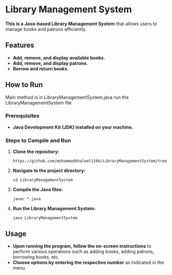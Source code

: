 # Library Management System

**This is a Java-based Library Management System** that allows users to manage books and patrons efficiently.

## Features

- **Add, remove, and display available books.**
- **Add, remove, and display patrons.**
- **Borrow and return books.**

## How to Run

Main method is in LibraryManagementSystem.java 
run the LibraryManagementSystem file

### Prerequisites

- **Java Development Kit (JDK) installed on your machine.**

### Steps to Compile and Run

1. **Clone the repository:**

    ```
    https://github.com/mohammadkhaleel1166/LibraryManagementSystem/tree/main
    ```

2. **Navigate to the project directory:**

    ```
    cd LibraryManagementSystem
    ```

3. **Compile the Java files:**

    ```
    javac *.java
    ```

4. **Run the Library Management System:**

    ```
    java LibraryManagementSystem
    ```

## Usage

- **Upon running the program, follow the on-screen instructions** to perform various operations such as adding books, adding patrons, borrowing books, etc.
- **Choose options by entering the respective number** as indicated in the menu.


